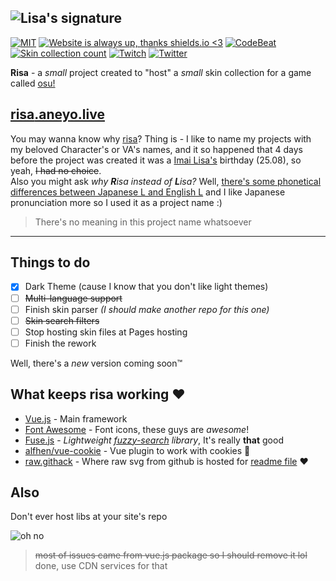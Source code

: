 ## ![Lisa's signature](https://rawcdn.githack.com/aneyo/risa/ba0fad20378bc1a01cc6957782ac768a55d23b69/risa_sign.svg)

[![MIT](https://img.shields.io/github/license/Naereen/StrapDown.js.svg)](https://github.com/Naereen/StrapDown.js/blob/master/LICENSE)
[![Website is *always* up, thanks shields.io <3](https://img.shields.io/website-up-down-green-red/http/shields.io.svg)](http://risa.aneyo.live/)
[![CodeBeat](https://codebeat.co/badges/2afc5409-17eb-4a02-83a2-df442f92baf2)](https://codebeat.co/projects/github-com-aneyo-risa-master)
[![Skin collection count](https://img.shields.io/badge/dynamic/json.svg?label=skins%20count&query=%24.skins.length&url=https%3A%2F%2Fraw.githubusercontent.com%2Faneyo%2Frisa%2Fmaster%2Fmeta.json)](https://raw.githubusercontent.com/aneyo/risa/master/meta.json)
[![Twitch](https://img.shields.io/badge/-%2Faneyuu-%236441A4.svg?style=flat&logo=twitch)](https://twitch.tv/aneyuu)
[![Twitter](https://img.shields.io/twitter/follow/aneyoof.svg?style=social)](https://twitter.com/aneyoof)

**Risa** - a _small_ project created to "host" a _small_ skin collection for a game called [osu!](https://osu.ppy.sh)

## [**risa**.aneyo.live](http://risa.aneyo.live/)

You may wanna know why [risa](https://github.com/aneyo/risa)? Thing is - I like to name my projects with my beloved Character's or VA's names, and it so happened that 4 days before the project was created it was a [Imai Lisa's](http://bandori.wikia.com/wiki/Imai_Lisa) birthday (25.08), so yeah, ~~I had no choice~~.  
Also you might ask *why **R**isa instead of **L**isa?*  Well, [there's some phonetical differences between Japanese L and English L](https://en.wikipedia.org/wiki/Perception_of_English_/r/_and_/l/_by_Japanese_speakers) and I like Japanese pronunciation more so I used it as a project name :)

> There's no meaning in this project name whatsoever

---

## Things to do

- [x] Dark Theme (cause I know that you don't like light themes)
- [ ] ~~Multi-language support~~
- [ ] Finish skin parser *(I should make another repo for this one)*
- [ ] ~~Skin search filters~~
- [ ] Stop hosting skin files at Pages hosting
- [ ] Finish the rework

Well, there's a *new* version coming soon™

## What keeps risa working ♥️

- [Vue.js](http://vuejs.org/) - Main framework
- [Font Awesome](https://fontawesome.com/) - Font icons, these guys are *awesome*!
- [Fuse.js](https://fusejs.io/) - *Lightweight [fuzzy-search](https://en.wikipedia.org/wiki/Approximate_string_matching) library*, It's really **that** good
- [alfhen/vue-cookie](https://github.com/alfhen/vue-cookie) - Vue plugin to work with cookies 🍪
- [raw.githack](https://raw.githack.com/) - Where raw svg from github is hosted for [readme file](https://github.com/aneyo/risa/blob/master/README.md) ♥

## Also

Don't ever host libs at your site's repo

![oh no](https://i.imgur.com/vAQpvfF.png)

> ~~most of issues came from vue.js package so I should remove it lol~~ done, use CDN services for that
